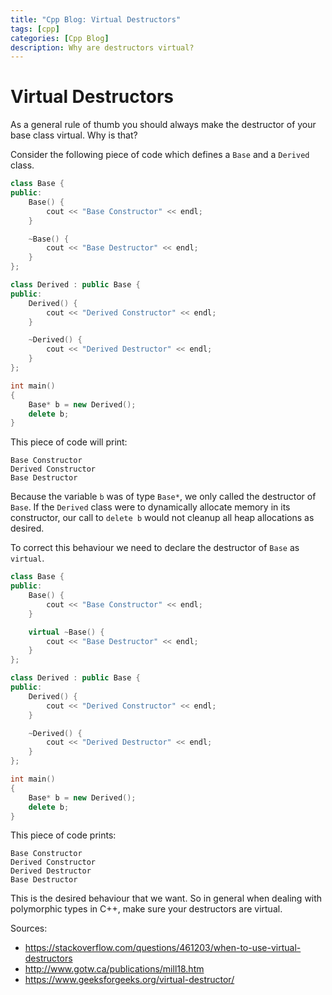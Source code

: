 ```yaml
---
title: "Cpp Blog: Virtual Destructors"
tags: [cpp]
categories: [Cpp Blog]
description: Why are destructors virtual?
---
```


# Virtual Destructors

As a general rule of thumb you should always make the destructor of your base class virtual. Why is that?

Consider the following piece of code which defines a `Base` and a `Derived` class.

```cpp
class Base {
public:
    Base() {
        cout << "Base Constructor" << endl;
    }

    ~Base() {
        cout << "Base Destructor" << endl;
    }
};

class Derived : public Base {
public:
    Derived() {
        cout << "Derived Constructor" << endl;
    }

    ~Derived() {
        cout << "Derived Destructor" << endl;
    }
};

int main()
{
    Base* b = new Derived();
    delete b;
}
```

This piece of code will print:

```
Base Constructor
Derived Constructor
Base Destructor
```

Because the variable `b` was of type `Base*`, we only called the destructor of `Base`. If the `Derived` class were to dynamically allocate memory in its constructor, our call to `delete b` would not cleanup all heap allocations as desired.

To correct this behaviour we need to declare the destructor of `Base` as `virtual`.

```cpp
class Base {
public:
    Base() {
        cout << "Base Constructor" << endl;
    }

    virtual ~Base() {
        cout << "Base Destructor" << endl;
    }
};

class Derived : public Base {
public:
    Derived() {
        cout << "Derived Constructor" << endl;
    }

    ~Derived() {
        cout << "Derived Destructor" << endl;
    }
};

int main()
{
    Base* b = new Derived();
    delete b;
}
```

This piece of code prints:

```
Base Constructor
Derived Constructor
Derived Destructor
Base Destructor
```

This is the desired behaviour that we want. So in general when dealing with polymorphic types in C++, make sure your destructors are virtual.

Sources:

- https://stackoverflow.com/questions/461203/when-to-use-virtual-destructors
- http://www.gotw.ca/publications/mill18.htm
- https://www.geeksforgeeks.org/virtual-destructor/
